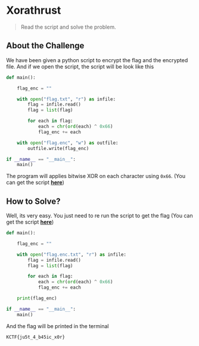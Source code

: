 # Xorathrust
> Read the script and solve the problem.

## About the Challenge
We have been given a python script to encrypt the flag and the encrypted file. And if we open the script, the script will be look like this

```python
def main():

    flag_enc = ""

    with open("flag.txt", "r") as infile:
        flag = infile.read()
        flag = list(flag)

        for each in flag:
            each = chr(ord(each) ^ 0x66)
            flag_enc += each

    with open("flag.enc", "w") as outfile:
        outfile.write(flag_enc)

if __name__ == "__main__":
    main()
```
The program will applies bitwise XOR on each character using `0x66`. (You can get the script [**here**](/KnightCTF%202023/Xorathrust/encrypt.py))

## How to Solve?
Well, its very easy. You just need to re run the script to get the flag (You can get the script [**here**](/KnightCTF%202023/Xorathrust/decrypt.py))
```python
def main():

    flag_enc = ""

    with open("flag.enc.txt", "r") as infile:
        flag = infile.read()
        flag = list(flag)

        for each in flag:
            each = chr(ord(each) ^ 0x66)
            flag_enc += each

    print(flag_enc)

if __name__ == "__main__":
    main()
```
And the flag will be printed in the terminal
```
KCTF{ju5t_4_b45ic_x0r}
```